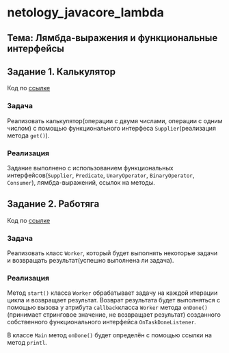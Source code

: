 # netology_javacore_lambda

## Тема: Лямбда-выражения и функциональные интерфейсы

## Задание 1. Калькулятор

Код по [ссылке](https://github.com/A-Sakhmina/netology_javacore_lambda/tree/master/src/task1_calculator)
### Задача
Реализовать калькулятор(операции с двумя числами, операции с одним числом) с помощью функционального интерфеса `Supplier`(реализация метода `get()`).
### Реализация
Задание выполнено с использованием функциональных интерфейсов(`Supplier`, `Predicate`, `UnaryOperator`, `BinaryOperator`, `Consumer`), лямбда-выражений, ссылок на методы.

## Задание 2. Работяга

Код по [ссылке](https://github.com/A-Sakhmina/netology_javacore_lambda/tree/master/src/task2_worker)
### Задача 
Реализовать класс `Worker`, который будет выполнять некоторые задачи и возвращать результат(успешно выполнена ли задача).
### Реализация
Метод `start()` класса `Worker` обрабатывает задачу на каждой итерации цикла и возвращает результат. 
Возврат результата будет выполняться с помощью вызова у атрибута `callback`класса `Worker` метода `onDone()`(принимает стринговое значение, не возвращает результат) созданного собственного функционального интерфейса `OnTaskDoneListener`.

В классе `Main` метод `onDone()` будет определён с помощью ссылки на метод `printl`.


